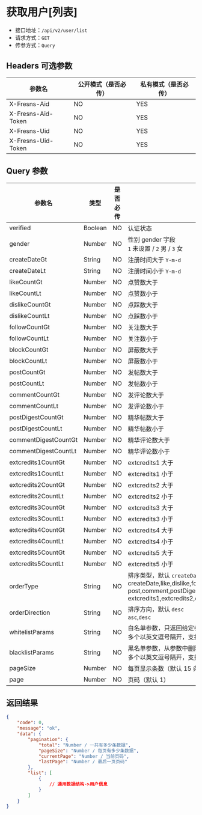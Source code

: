 # 获取用户[列表]

- 接口地址：`/api/v2/user/list`
- 请求方式：`GET`
- 传参方式：`Query`

## Headers 可选参数

| 参数名 | 公开模式（是否必传） | 私有模式（是否必传） |
| --- | --- | --- |
| X-Fresns-Aid | NO | YES |
| X-Fresns-Aid-Token | NO | YES |
| X-Fresns-Uid | NO | YES |
| X-Fresns-Uid-Token | NO | YES |

## Query 参数

| 参数名 | 类型 | 是否必传 | 说明 |
| --- | --- | --- | --- |
| verified | Boolean | NO | 认证状态 |
| gender | Number | NO | 性别 gender 字段<br>`1` 未设置 / `2` 男 / `3` 女 |
| createDateGt | String | NO | 注册时间大于 `Y-m-d` |
| createDateLt | String | NO | 注册时间小于 `Y-m-d` |
| likeCountGt | Number | NO | 点赞数大于 |
| likeCountLt | Number | NO | 点赞数小于 |
| dislikeCountGt | Number | NO | 点踩数大于 |
| dislikeCountLt | Number | NO | 点踩数小于 |
| followCountGt | Number | NO | 关注数大于 |
| followCountLt | Number | NO | 关注数小于 |
| blockCountGt | Number | NO | 屏蔽数大于 |
| blockCountLt | Number | NO | 屏蔽数小于 |
| postCountGt | Number | NO | 发帖数大于 |
| postCountLt | Number | NO | 发帖数小于 |
| commentCountGt | Number | NO | 发评论数大于 |
| commentCountLt | Number | NO | 发评论数小于 |
| postDigestCountGt | Number | NO | 精华帖数大于 |
| postDigestCountLt | Number | NO | 精华帖数小于 |
| commentDigestCountGt | Number | NO | 精华评论数大于 |
| commentDigestCountLt | Number | NO | 精华评论数小于 |
| extcredits1CountGt | Number | NO | extcredits1 大于 |
| extcredits1CountLt | Number | NO | extcredits1 小于 |
| extcredits2CountGt | Number | NO | extcredits2 大于 |
| extcredits2CountLt | Number | NO | extcredits2 小于 |
| extcredits3CountGt | Number | NO | extcredits3 大于 |
| extcredits3CountLt | Number | NO | extcredits3 小于 |
| extcredits4CountGt | Number | NO | extcredits4 大于 |
| extcredits4CountLt | Number | NO | extcredits4 小于 |
| extcredits5CountGt | Number | NO | extcredits5 大于 |
| extcredits5CountLt | Number | NO | extcredits5 小于 |
| orderType | String | NO | 排序类型，默认 `createDate`<br>createDate,like,dislike,follow,block<br>post,comment,postDigest,commentDigest<br>extcredits1,extcredits2,extcredits3,extcredits4,extcredits5 |
| orderDirection | String | NO | 排序方向，默认 `desc`<br>`asc`,`desc` |
| whitelistParams | String | NO | 白名单参数，只返回给定参数的键值对<br>多个以英文逗号隔开，支持「点表示法」表示多维数组 |
| blacklistParams | String | NO | 黑名单参数，从参数中删除指定的键值对<br>多个以英文逗号隔开，支持「点表示法」表示多维数组 |
| pageSize | Number | NO | 每页显示条数（默认 15 条） |
| page | Number | NO | 页码（默认 1） |

## 返回结果

```json
{
    "code": 0,
    "message": "ok",
    "data": {
        "pagination": {
            "total": "Number / 一共有多少条数据",
            "pageSize": "Number / 每页有多少条数据",
            "currentPage": "Number / 当前页码",
            "lastPage": "Number / 最后一页页码"
        },
        "list": [
            {
                // 通用数据结构->用户信息
            }
        ]
    }
}
```

